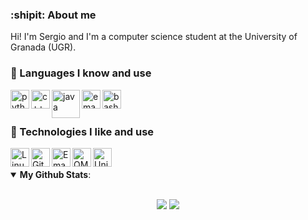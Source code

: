 ### :shipit: About me
Hi! I'm Sergio and I'm a computer science student at the University of Granada (UGR).

### :floppy_disk: Languages I know and use

[<img align="left" height="30px" alt="python" src="https://upload.wikimedia.org/wikipedia/commons/thumb/c/c3/Python-logo-notext.svg/121px-Python-logo-notext.svg.png"/>](https://www.python.org/)
[<img align="left" height="30px" alt="c++" src="https://upload.wikimedia.org/wikipedia/commons/thumb/1/18/ISO_C%2B%2B_Logo.svg/120px-ISO_C%2B%2B_Logo.svg.png"/>](https://en.wikipedia.org/wiki/C%2B%2B)
[<img align="left" height="45px" alt="java" src="https://upload.wikimedia.org/wikipedia/en/thumb/3/30/Java_programming_language_logo.svg/121px-Java_programming_language_logo.svg.png"/>](https://en.wikipedia.org/wiki/Java_(programming_language))
[<img align="left" height="30px" alt="emacs-lisp" src="https://upload.wikimedia.org/wikipedia/commons/thumb/4/48/Lisp_logo.svg/120px-Lisp_logo.svg.png"/>](https://en.wikipedia.org/wiki/Emacs_Lisp)
[<img align="left" height="30px" alt="bash" src="https://upload.wikimedia.org/wikipedia/commons/8/82/Gnu-bash-logo.svg"/>](https://en.wikipedia.org/wiki/Bash_(Unix_shell))

<br/>
<br/>

### :rocket: Technologies I like and use 

[<img align="left" height="30px" alt="Linux" src="https://upload.wikimedia.org/wikipedia/commons/thumb/3/35/Tux.svg/800px-Tux.svg.png"/>](https://en.wikipedia.org/wiki/Linux)
[<img align="left" height="30px" alt="Git" src="https://upload.wikimedia.org/wikipedia/commons/thumb/e/e0/Git-logo.svg/150px-Git-logo.svg.png"/>](https://en.wikipedia.org/wiki/Git)
[<img align="left" height="30px" alt="Emacs" src="https://www.gnu.org/software/emacs/images/emacs.png"/>](https://www.gnu.org/software/emacs)
[<img align="left" height="30px" alt="QMK Firmware" src="https://avatars.githubusercontent.com/u/25358678?s=200&v=4"/>](https://qmk.fm/)
[<img align="left" height="30px" alt="Unity" src="https://upload.wikimedia.org/wikipedia/commons/thumb/c/c4/Unity_2021.svg/174px-Unity_2021.svg.png"/>](https://en.wikipedia.org/wiki/Unity_(game_engine))

<br/>
<br/>

<details open>
    <summary><b>My Github Stats</b>: </summary>
<br/>
<p align="center">
    <img src="https://github-readme-stats.vercel.app/api?username=sergiocampoy&count_private=true&show_icons=true&theme=default"/>
    <img src="https://github-readme-stats.vercel.app/api/top-langs/?username=sergiocampoy&count_private=true&layout=compact&theme=default"/>
</p>
